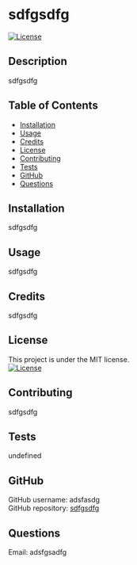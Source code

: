 # sdfgsdfg
[![License](https://img.shields.io/badge/license-MIT-blue.svg)](https://spdx.org/licenses/MIT.html)

## Description
sdfgsdfg

## Table of Contents
* [Installation](#installation)
* [Usage](#usage)
* [Credits](#credits)
* [License](#license)
* [Contributing](#contributing)
* [Tests](#tests)
* [GitHub](#github)
* [Questions](#questions)

## Installation
sdfgsdfg

## Usage
sdfgsdfg

## Credits
sdfgsdfg

## License
This project is under the MIT license.</br>
[![License](https://img.shields.io/badge/license-MIT-blue.svg)](https://spdx.org/licenses/MIT.html)

## Contributing
sdfgsdfg

## Tests
undefined

## GitHub
GitHub username: adsfasdg</br>
GitHub repository: [sdfgsdfg](sdfgsdfg)

## Questions
Email: adsfgsadfg